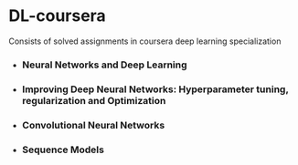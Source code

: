 # DL-coursera
Consists of solved assignments in coursera deep learning specialization

- ### Neural Networks and Deep Learning
- ### Improving Deep Neural Networks: Hyperparameter tuning, regularization and Optimization
- ### Convolutional Neural Networks
- ### Sequence Models
